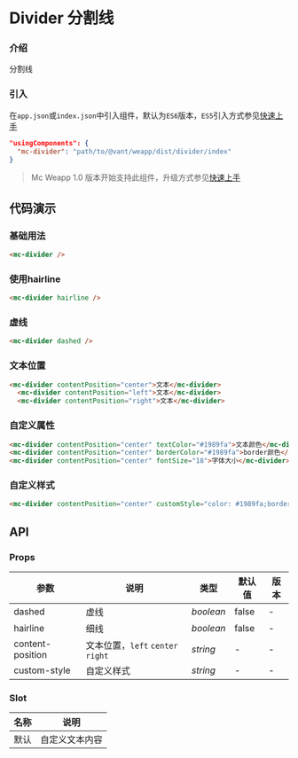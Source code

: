 # Divider 分割线

### 介绍

分割线

### 引入

在`app.json`或`index.json`中引入组件，默认为`ES6`版本，`ES5`引入方式参见[快速上手](#/quickstart)

```json
"usingComponents": {
  "mc-divider": "path/to/@vant/weapp/dist/divider/index"
}
```

> Mc Weapp 1.0 版本开始支持此组件，升级方式参见[快速上手](#/quickstart)

## 代码演示

### 基础用法

```html
<mc-divider />
```

### 使用hairline

```html
<mc-divider hairline />
```

### 虚线

```html
<mc-divider dashed />
```

### 文本位置

```html
<mc-divider contentPosition="center">文本</mc-divider>
  <mc-divider contentPosition="left">文本</mc-divider>
  <mc-divider contentPosition="right">文本</mc-divider>
```

### 自定义属性

```html
<mc-divider contentPosition="center" textColor="#1989fa">文本颜色</mc-divider>
<mc-divider contentPosition="center" borderColor="#1989fa">border颜色</mc-divider>
<mc-divider contentPosition="center" fontSize="18">字体大小</mc-divider>
```

### 自定义样式

```html
<mc-divider contentPosition="center" customStyle="color: #1989fa;border-color: #1989fa;font-size: 18px;">文本</mc-divider>
```

## API

### Props

| 参数 | 说明 | 类型 | 默认值 | 版本 |
|-----------|-----------|-----------|-------------|-------------|
| dashed | 虚线 | *boolean* | false | - |
| hairline | 细线 | *boolean* | false | - |
| content-position | 文本位置，`left` `center` `right` | *string* | - | - |
| custom-style | 自定义样式 | *string* | - | - |

### Slot

| 名称 | 说明 |
|-----------|-----------|
| 默认 | 自定义文本内容 |
